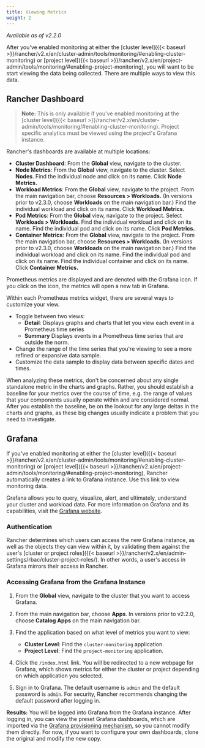 ```yaml
---
title: Viewing Metrics
weight: 2
---
```


_Available as of v2.2.0_

After you've enabled monitoring at either the [cluster level]({{< baseurl >}}/rancher/v2.x/en/cluster-admin/tools/monitoring/#enabling-cluster-monitoring) or [project level]({{< baseurl >}}/rancher/v2.x/en/project-admin/tools/monitoring/#enabling-project-monitoring), you will want to be start viewing the data being collected. There are multiple ways to view this data.

## Rancher Dashboard

>**Note:** This is only available if you've enabled monitoring at the [cluster level]({{< baseurl >}}/rancher/v2.x/en/cluster-admin/tools/monitoring/#enabling-cluster-monitoring). Project specific analytics must be viewed using the project's Grafana instance.

Rancher's dashboards are available at multiple locations:

- **Cluster Dashboard**: From the **Global** view, navigate to the cluster.
- **Node Metrics**: From the **Global** view, navigate to the cluster. Select **Nodes**. Find the individual node and click on its name. Click **Node Metrics.**
- **Workload Metrics**: From the **Global** view, navigate to the project. From the main navigation bar, choose **Resources > Workloads.** (In versions prior to v2.3.0, choose **Workloads** on the main navigation bar.) Find the individual workload and click on its name. Click **Workload Metrics.**
- **Pod Metrics**: From the **Global** view, navigate to the project. Select **Workloads > Workloads**. Find the individual workload and click on its name. Find the individual pod and click on its name. Click **Pod Metrics.**
- **Container Metrics**: From the **Global** view, navigate to the project. From the main navigation bar, choose **Resources > Workloads.** (In versions prior to v2.3.0, choose **Workloads** on the main navigation bar.) Find the individual workload and click on its name. Find the individual pod and click on its name. Find the individual container and click on its name. Click **Container Metrics.**

Prometheus metrics are displayed and are denoted with the Grafana icon. If you click on the icon, the metrics will open a new tab in Grafana.

Within each Prometheus metrics widget, there are several ways to customize your view.

- Toggle between two views:
  - **Detail**: Displays graphs and charts that let you view each event in a Prometheus time series
  - **Summary** Displays events in a Prometheus time series that are outside the norm.
- Change the range of the time series that you're viewing to see a more refined or expansive data sample.
- Customize the data sample to display data between specific dates and times.

When analyzing these metrics, don't be concerned about any single standalone metric in the charts and graphs. Rather, you should establish a baseline for your metrics over the course of time, e.g. the range of values that your components usually operate within and are considered normal. After you establish the baseline, be on the lookout for any large deltas in the charts and graphs, as these big changes usually indicate a problem that you need to investigate.

## Grafana

If you've enabled monitoring at either the [cluster level]({{< baseurl >}}/rancher/v2.x/en/cluster-admin/tools/monitoring/#enabling-cluster-monitoring) or [project level]({{< baseurl >}}/rancher/v2.x/en/project-admin/tools/monitoring/#enabling-project-monitoring), Rancher automatically creates a link to Grafana instance. Use this link to view monitoring data.

Grafana allows you to query, visualize, alert, and ultimately, understand your cluster and workload data. For more information on Grafana and its capabilities, visit the [Grafana website](https://grafana.com/grafana).

### Authentication

Rancher determines which users can access the new Grafana instance, as well as the objects they can view within it, by validating them against the user's [cluster or project roles]({{< baseurl >}}/rancher/v2.x/en/admin-settings/rbac/cluster-project-roles/). In other words, a user's access in Grafana mirrors their access in Rancher.

### Accessing Grafana from the Grafana Instance

1. From the **Global** view, navigate to the cluster that you want to access Grafana.

1. From the main navigation bar, choose **Apps**. In versions prior to v2.2.0, choose **Catalog Apps** on the main navigation bar.

1. Find the application based on what level of metrics you want to view:

   - **Cluster Level**: Find the `cluster-monitoring` application.
   - **Project Level**: Find the `project-monitoring` application.

1. Click the `/index.html` link. You will be redirected to a new webpage for Grafana, which shows metrics for either the cluster or project depending on which application you selected.

1. Sign in to Grafana. The default username is `admin` and the default password is `admin`. For security, Rancher recommends changing the default password after logging in.

**Results:** You will be logged into Grafana from the Grafana instance. After logging in, you can view the preset Grafana dashboards, which are imported via the [Grafana provisioning mechanism](http://docs.grafana.org/administration/provisioning/#dashboards), so you cannot modify them directly. For now, if you want to configure your own dashboards, clone the original and modify the new copy.
